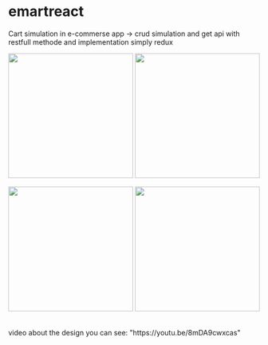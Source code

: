 # emartreact
Cart simulation in e-commerse app -> crud simulation and get api with restfull methode and implementation simply redux 

<img src="https://img.youtube.com/vi/8mDA9cwxcas/0.jpg" width="250" height="250"> <img src="https://img.youtube.com/vi/8mDA9cwxcas/2.jpg" width="250" height="250">

<img src="https://img.youtube.com/vi/8mDA9cwxcas/3.jpg" width="250" height="250"> <img src="https://img.youtube.com/vi/8mDA9cwxcas/1.jpg" width="250" height="250"> 

<br>
video about the design you can see: "https://youtu.be/8mDA9cwxcas"

